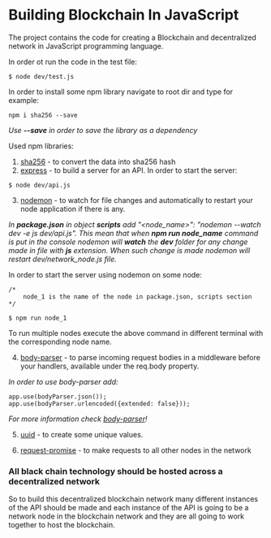 # Building Blockchain In JavaScript #

The project contains the code for creating a Blockchain and decentralized network in JavaScript programming language.

In order ot run the code in the test file:
```
$ node dev/test.js
```
In order to install some npm library navigate to root dir and type for example:

```
npm i sha256 --save
```
*Use **--save** in order to save the library as a dependency* 

Used npm libraries:

1. [sha256](https://www.npmjs.com/package/sha256) - to convert the data into sha256 hash
1. [express](https://www.npmjs.com/package/express) - to build a server for an API. In order to start the server:
```
$ node dev/api.js
```
3. [nodemon](https://www.npmjs.com/package/nodemon) - to watch for file changes and automatically to restart your node application if there is any.

*In **package.json** in object **scripts** add "<node_name>": "nodemon --watch dev -e js dev/api.js". This mean that when **npm run node_name** command is put in the console nodemon will **watch** the **dev** folder for any change made in file with **js** extension. When such change is made nodemon will restart dev/network_node.js file.*

In order to start the server using nodemon on some node:
```
/*
    node_1 is the name of the node in package.json, scripts section
*/

$ npm run node_1  
```
To run multiple nodes execute the above command in different terminal with the corresponding node name.

4. [body-parser](https://www.npmjs.com/package/body-parser) - to parse incoming request bodies in a middleware before your handlers, available under the req.body property.

*In order to use body-parser add:*
```
app.use(bodyParser.json());
app.use(bodyParser.urlencoded({extended: false}));
```
*For more information check [body-parser](https://www.npmjs.com/package/body-parser)!*

5. [uuid](https://www.npmjs.com/package/uuid) - to create some unique values.

1. [request-promise](https://www.npmjs.com/package/request-promise) - to make requests to all other nodes in the network

### All black chain technology should be hosted across a decentralized network ###
So to build this decentralized blockchain network many different instances of the API should be made and each instance of the API is going to be a network node in the blockchain network and they are all going to work together to host the blockchain.
